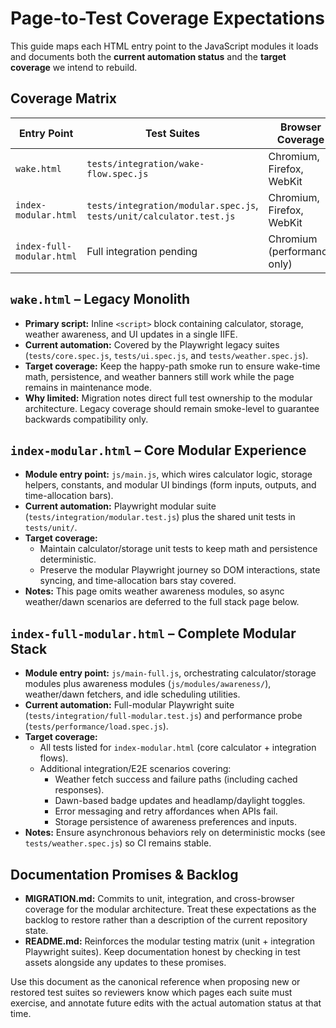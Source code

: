 # Page-to-Test Coverage Expectations

This guide maps each HTML entry point to the JavaScript modules it loads and documents both the **current automation status** and the **target coverage** we intend to rebuild.

## Coverage Matrix

| Entry Point | Test Suites | Browser Coverage |
|------------|-------------|------------------|
| `wake.html` | `tests/integration/wake-flow.spec.js` | Chromium, Firefox, WebKit |
| `index-modular.html` | `tests/integration/modular.spec.js`, `tests/unit/calculator.test.js` | Chromium, Firefox, WebKit |
| `index-full-modular.html` | Full integration pending | Chromium (performance only) |

## `wake.html` – Legacy Monolith
- **Primary script:** Inline `<script>` block containing calculator, storage, weather awareness, and UI updates in a single IIFE.
- **Current automation:** Covered by the Playwright legacy suites (`tests/core.spec.js`, `tests/ui.spec.js`, and `tests/weather.spec.js`).
- **Target coverage:** Keep the happy-path smoke run to ensure wake-time math, persistence, and weather banners still work while the page remains in maintenance mode.
- **Why limited:** Migration notes direct full test ownership to the modular architecture. Legacy coverage should remain smoke-level to guarantee backwards compatibility only.

## `index-modular.html` – Core Modular Experience
- **Module entry point:** `js/main.js`, which wires calculator logic, storage helpers, constants, and modular UI bindings (form inputs, outputs, and time-allocation bars).
- **Current automation:** Playwright modular suite (`tests/integration/modular.test.js`) plus the shared unit tests in `tests/unit/`.
- **Target coverage:**
  - Maintain calculator/storage unit tests to keep math and persistence deterministic.
  - Preserve the modular Playwright journey so DOM interactions, state syncing, and time-allocation bars stay covered.
- **Notes:** This page omits weather awareness modules, so async weather/dawn scenarios are deferred to the full stack page below.

## `index-full-modular.html` – Complete Modular Stack
- **Module entry point:** `js/main-full.js`, orchestrating calculator/storage modules plus awareness modules (`js/modules/awareness/`), weather/dawn fetchers, and idle scheduling utilities.
- **Current automation:** Full-modular Playwright suite (`tests/integration/full-modular.test.js`) and performance probe (`tests/performance/load.spec.js`).
- **Target coverage:**
  - All tests listed for `index-modular.html` (core calculator + integration flows).
  - Additional integration/E2E scenarios covering:
    - Weather fetch success and failure paths (including cached responses).
    - Dawn-based badge updates and headlamp/daylight toggles.
    - Error messaging and retry affordances when APIs fail.
    - Storage persistence of awareness preferences and inputs.
- **Notes:** Ensure asynchronous behaviors rely on deterministic mocks (see `tests/weather.spec.js`) so CI remains stable.

## Documentation Promises & Backlog
- **MIGRATION.md:** Commits to unit, integration, and cross-browser coverage for the modular architecture. Treat these expectations as the backlog to restore rather than a description of the current repository state.
- **README.md:** Reinforces the modular testing matrix (unit + integration Playwright suites). Keep documentation honest by checking in test assets alongside any updates to these promises.

Use this document as the canonical reference when proposing new or restored test suites so reviewers know which pages each suite must exercise, and annotate future edits with the actual automation status at that time.
